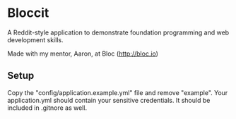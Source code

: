 # Bloccit

A Reddit-style application to demonstrate foundation programming and web development skills.

Made with my mentor, Aaron, at Bloc (http://bloc.io)

## Setup

Copy the "config/application.example.yml" file and remove "example". Your application.yml should contain your sensitive credentials. It should be included in .gitnore as well.